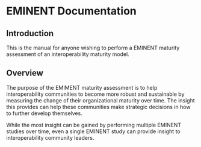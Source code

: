 # EMINENT Documentation

## Introduction

This is the manual for anyone wishing to perform a EMINENT maturity assessment of an interoperability maturity model. 

## Overview

The purpose of the EMIMENT maturity assessment is to help interoperability communities to become more robust and sustainable by measuring the change of their organizational maturity over time. The insight this provides can help these communities make strategic decisions in how to further develop themselves.

While the most insight can be gained by performing multiple EMINENT studies over time, even a single EMINENT study can provide insight to interoperability community leaders. 
